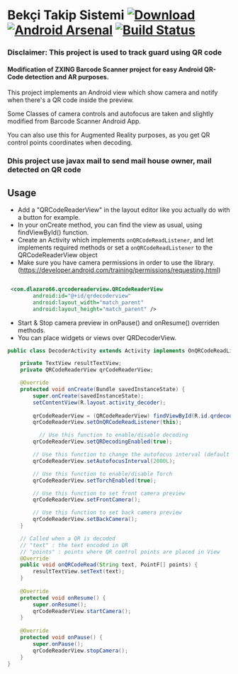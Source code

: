 Bekçi Takip Sistemi  [![Download](https://api.bintray.com/packages/dlazaro66/maven/QRCodeReaderView/images/download.svg) ](https://bintray.com/dlazaro66/maven/QRCodeReaderView/_latestVersion) [![Android Arsenal](https://img.shields.io/badge/Android%20Arsenal-QRCodeReaderView-brightgreen.svg?style=flat)](http://android-arsenal.com/details/1/1891) [![Build Status](https://travis-ci.org/dlazaro66/QRCodeReaderView.svg?branch=master)](https://travis-ci.org/dlazaro66/QRCodeReaderView)
===

### Disclaimer: This project is used to track guard using QR code ###

#### Modification of ZXING Barcode Scanner project for easy Android QR-Code detection and AR purposes. ####

This project implements an Android view which show camera and notify when there's a QR code inside the preview.

Some Classes of camera controls and autofocus are taken and slightly modified from Barcode Scanner Android App.

You can also use this for Augmented Reality purposes, as you get QR control points coordinates when decoding.
### Dhis project use javax mail to send mail house owner, mail detected on QR code  ###
Usage
-----

- Add a "QRCodeReaderView" in the layout editor like you actually do with a button for example.
- In your onCreate method, you can find the view as usual, using findViewById() function.
- Create an Activity which implements `onQRCodeReadListener`, and let implements required methods or set a `onQRCodeReadListener` to the QRCodeReaderView object
- Make sure you have camera permissions in order to use the library. (https://developer.android.com/training/permissions/requesting.html)

```xml

 <com.dlazaro66.qrcodereaderview.QRCodeReaderView
        android:id="@+id/qrdecoderview"
        android:layout_width="match_parent"
        android:layout_height="match_parent" />

```

- Start & Stop camera preview in onPause() and onResume() overriden methods.
- You can place widgets or views over QRDecoderView.
 
```java
public class DecoderActivity extends Activity implements OnQRCodeReadListener {

    private TextView resultTextView;
	private QRCodeReaderView qrCodeReaderView;

	@Override
    protected void onCreate(Bundle savedInstanceState) {
        super.onCreate(savedInstanceState);
        setContentView(R.layout.activity_decoder);
        
        qrCodeReaderView = (QRCodeReaderView) findViewById(R.id.qrdecoderview);
        qrCodeReaderView.setOnQRCodeReadListener(this);

    	  // Use this function to enable/disable decoding
        qrCodeReaderView.setQRDecodingEnabled(true);

        // Use this function to change the autofocus interval (default is 5 secs)
        qrCodeReaderView.setAutofocusInterval(2000L);

        // Use this function to enable/disable Torch
        qrCodeReaderView.setTorchEnabled(true);

        // Use this function to set front camera preview
        qrCodeReaderView.setFrontCamera();

        // Use this function to set back camera preview
        qrCodeReaderView.setBackCamera();
    }

    // Called when a QR is decoded
    // "text" : the text encoded in QR
    // "points" : points where QR control points are placed in View
	@Override
	public void onQRCodeRead(String text, PointF[] points) {
		resultTextView.setText(text);
	}
    
	@Override
	protected void onResume() {
		super.onResume();
		qrCodeReaderView.startCamera();
	}
	
	@Override
	protected void onPause() {
		super.onPause();
		qrCodeReaderView.stopCamera();
	}
}
```

